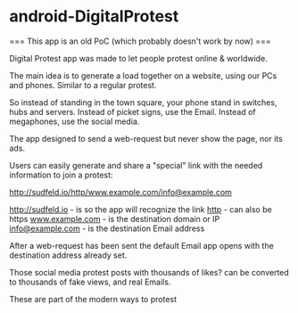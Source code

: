 # android-DigitalProtest
=== This app is an old PoC (which probably doesn't work by now) ===

Digital Protest app was made to let people protest online & worldwide.

The main idea is to generate a load together on a website, using our PCs and phones. Similar to a regular protest.

So instead of standing in the town square, your phone stand in switches, hubs and servers.
Instead of picket signs, use the Email.
Instead of megaphones, use the social media.

The app designed to send a web-request but never show the page, nor its ads.

Users can easily generate and share a "special" link with the needed information to join a protest:

http://sudfeld.io/http/www.example.com/info@example.com

http://sudfeld.io - is so the app will recognize the link
<ins>http</ins> - can also be https
www.example.com - is the destination domain or IP
<ins>info@example.com</ins> - is the destination Email address

After a web-request has been sent the default Email app opens with the destination address already set.

Those social media protest posts with thousands of likes? can be converted to thousands of fake views, and real Emails.

These are part of the modern ways to protest
